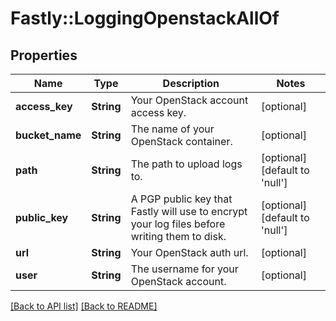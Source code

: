 # Fastly::LoggingOpenstackAllOf

## Properties

| Name | Type | Description | Notes |
| ---- | ---- | ----------- | ----- |
| **access_key** | **String** | Your OpenStack account access key. | [optional] |
| **bucket_name** | **String** | The name of your OpenStack container. | [optional] |
| **path** | **String** | The path to upload logs to. | [optional][default to &#39;null&#39;] |
| **public_key** | **String** | A PGP public key that Fastly will use to encrypt your log files before writing them to disk. | [optional][default to &#39;null&#39;] |
| **url** | **String** | Your OpenStack auth url. | [optional] |
| **user** | **String** | The username for your OpenStack account. | [optional] |

[[Back to API list]](../../README.md#endpoints) [[Back to README]](../../README.md)

